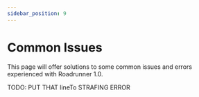 ```yaml
---
sidebar_position: 9
---
```


# Common Issues
This page will offer solutions to some common issues and errors experienced with Roadrunner 1.0.

TODO: PUT THAT lineTo STRAFING ERROR
